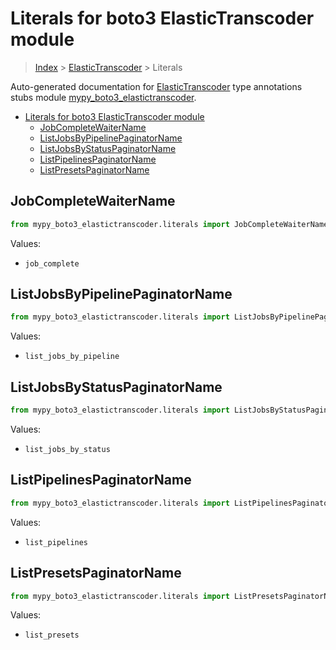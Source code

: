 # Literals for boto3 ElasticTranscoder module

> [Index](..) > [ElasticTranscoder](.) > Literals

Auto-generated documentation for
[ElasticTranscoder](https://boto3.amazonaws.com/v1/documentation/api/1.17.76/reference/services/elastictranscoder.html#ElasticTranscoder)
type annotations stubs module
[mypy_boto3_elastictranscoder](https://pypi.org/project/mypy-boto3-elastictranscoder/).

- [Literals for boto3 ElasticTranscoder module](#literals-for-boto3-elastictranscoder-module)
  - [JobCompleteWaiterName](#jobcompletewaitername)
  - [ListJobsByPipelinePaginatorName](#listjobsbypipelinepaginatorname)
  - [ListJobsByStatusPaginatorName](#listjobsbystatuspaginatorname)
  - [ListPipelinesPaginatorName](#listpipelinespaginatorname)
  - [ListPresetsPaginatorName](#listpresetspaginatorname)

## JobCompleteWaiterName

```python
from mypy_boto3_elastictranscoder.literals import JobCompleteWaiterName
```

Values:

- `job_complete`

## ListJobsByPipelinePaginatorName

```python
from mypy_boto3_elastictranscoder.literals import ListJobsByPipelinePaginatorName
```

Values:

- `list_jobs_by_pipeline`

## ListJobsByStatusPaginatorName

```python
from mypy_boto3_elastictranscoder.literals import ListJobsByStatusPaginatorName
```

Values:

- `list_jobs_by_status`

## ListPipelinesPaginatorName

```python
from mypy_boto3_elastictranscoder.literals import ListPipelinesPaginatorName
```

Values:

- `list_pipelines`

## ListPresetsPaginatorName

```python
from mypy_boto3_elastictranscoder.literals import ListPresetsPaginatorName
```

Values:

- `list_presets`
